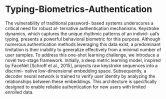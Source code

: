# Typing-Biometrics-Authentication

The vulnerability of traditional password-
based systems underscores a critical need for robust al-
ternative authentication mechanisms. Keystroke dynamics,
which captures the unique rhythmic patterns of an individ-
ual’s typing, presents a powerful behavioral biometric for
this purpose. Although numerous authentication methods
leveraging this data exist, a predominant limitation is their
inability to generalize effectively from a minimal number of
user samples. To address this one-shot learning challenge,
we introduce a novel two-stage framework. Initially, a deep
metric learning model, inspired by FaceNet [Schroff et al.,
2015], projects raw keystroke sequences into a discrimi-
native low-dimensional embedding space. Subsequently, a
decoder neural network is trained to verify user identity
by analyzing the relationships between these embeddings.
This architecture is specifically designed to enable reliable
authentication for new users with limited enrolled data.
